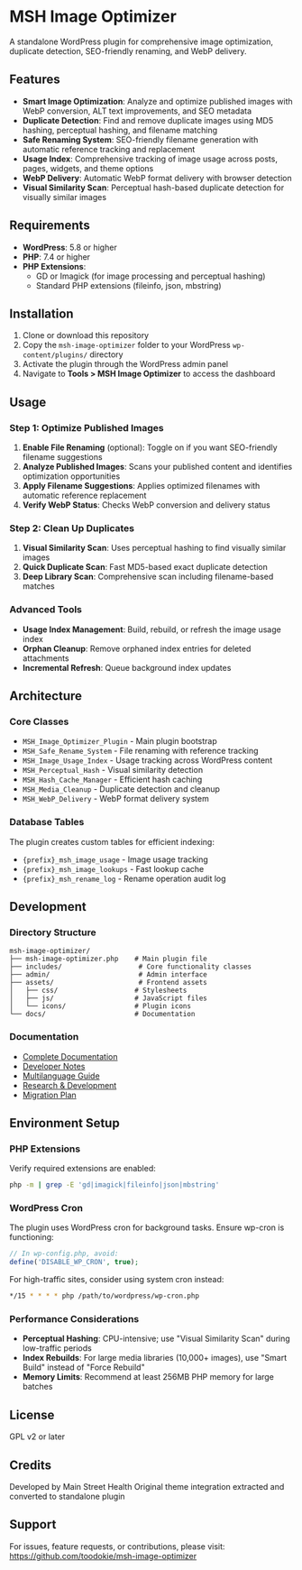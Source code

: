 # MSH Image Optimizer

A standalone WordPress plugin for comprehensive image optimization, duplicate detection, SEO-friendly renaming, and WebP delivery.

## Features

- **Smart Image Optimization**: Analyze and optimize published images with WebP conversion, ALT text improvements, and SEO metadata
- **Duplicate Detection**: Find and remove duplicate images using MD5 hashing, perceptual hashing, and filename matching
- **Safe Renaming System**: SEO-friendly filename generation with automatic reference tracking and replacement
- **Usage Index**: Comprehensive tracking of image usage across posts, pages, widgets, and theme options
- **WebP Delivery**: Automatic WebP format delivery with browser detection
- **Visual Similarity Scan**: Perceptual hash-based duplicate detection for visually similar images

## Requirements

- **WordPress**: 5.8 or higher
- **PHP**: 7.4 or higher
- **PHP Extensions**:
  - GD or Imagick (for image processing and perceptual hashing)
  - Standard PHP extensions (fileinfo, json, mbstring)

## Installation

1. Clone or download this repository
2. Copy the `msh-image-optimizer` folder to your WordPress `wp-content/plugins/` directory
3. Activate the plugin through the WordPress admin panel
4. Navigate to **Tools > MSH Image Optimizer** to access the dashboard

## Usage

### Step 1: Optimize Published Images

1. **Enable File Renaming** (optional): Toggle on if you want SEO-friendly filename suggestions
2. **Analyze Published Images**: Scans your published content and identifies optimization opportunities
3. **Apply Filename Suggestions**: Applies optimized filenames with automatic reference replacement
4. **Verify WebP Status**: Checks WebP conversion and delivery status

### Step 2: Clean Up Duplicates

1. **Visual Similarity Scan**: Uses perceptual hashing to find visually similar images
2. **Quick Duplicate Scan**: Fast MD5-based exact duplicate detection
3. **Deep Library Scan**: Comprehensive scan including filename-based matches

### Advanced Tools

- **Usage Index Management**: Build, rebuild, or refresh the image usage index
- **Orphan Cleanup**: Remove orphaned index entries for deleted attachments
- **Incremental Refresh**: Queue background index updates

## Architecture

### Core Classes

- `MSH_Image_Optimizer_Plugin` - Main plugin bootstrap
- `MSH_Safe_Rename_System` - File renaming with reference tracking
- `MSH_Image_Usage_Index` - Usage tracking across WordPress content
- `MSH_Perceptual_Hash` - Visual similarity detection
- `MSH_Hash_Cache_Manager` - Efficient hash caching
- `MSH_Media_Cleanup` - Duplicate detection and cleanup
- `MSH_WebP_Delivery` - WebP format delivery system

### Database Tables

The plugin creates custom tables for efficient indexing:
- `{prefix}_msh_image_usage` - Image usage tracking
- `{prefix}_msh_image_lookups` - Fast lookup cache
- `{prefix}_msh_rename_log` - Rename operation audit log

## Development

### Directory Structure

```
msh-image-optimizer/
├── msh-image-optimizer.php    # Main plugin file
├── includes/                   # Core functionality classes
├── admin/                      # Admin interface
├── assets/                     # Frontend assets
│   ├── css/                   # Stylesheets
│   ├── js/                    # JavaScript files
│   └── icons/                 # Plugin icons
└── docs/                      # Documentation
```

### Documentation

- [Complete Documentation](docs/MSH_IMAGE_OPTIMIZER_DOCUMENTATION.md)
- [Developer Notes](docs/MSH_IMAGE_OPTIMIZER_DEV_NOTES.md)
- [Multilanguage Guide](docs/MSH_IMAGE_OPTIMIZER_MULTILANGUAGE_GUIDE.md)
- [Research & Development](docs/MSH_IMAGE_OPTIMIZER_RND.md)
- [Migration Plan](docs/MSH_STANDALONE_MIGRATION_PLAN.md)

## Environment Setup

### PHP Extensions

Verify required extensions are enabled:

```bash
php -m | grep -E 'gd|imagick|fileinfo|json|mbstring'
```

### WordPress Cron

The plugin uses WordPress cron for background tasks. Ensure wp-cron is functioning:

```php
// In wp-config.php, avoid:
define('DISABLE_WP_CRON', true);
```

For high-traffic sites, consider using system cron instead:

```bash
*/15 * * * * php /path/to/wordpress/wp-cron.php
```

### Performance Considerations

- **Perceptual Hashing**: CPU-intensive; use "Visual Similarity Scan" during low-traffic periods
- **Index Rebuilds**: For large media libraries (10,000+ images), use "Smart Build" instead of "Force Rebuild"
- **Memory Limits**: Recommend at least 256MB PHP memory for large batches

## License

GPL v2 or later

## Credits

Developed by Main Street Health
Original theme integration extracted and converted to standalone plugin

## Support

For issues, feature requests, or contributions, please visit:
https://github.com/toodokie/msh-image-optimizer
